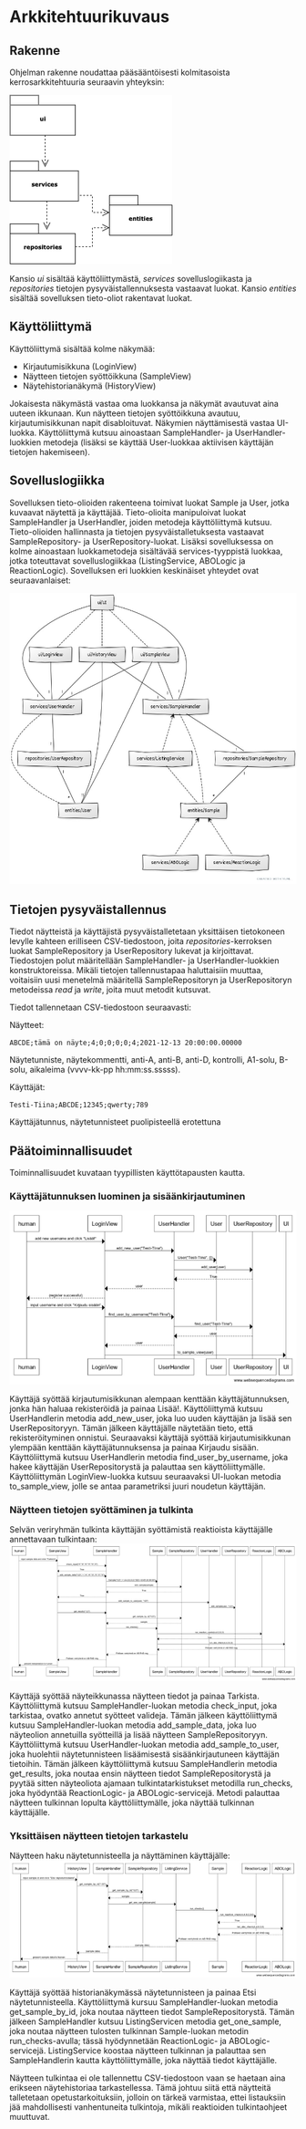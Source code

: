 # Arkkitehtuurikuvaus

## Rakenne

Ohjelman rakenne noudattaa pääsääntöisesti kolmitasoista kerrosarkkitehtuuria seuraavin yhteyksin:

![Kansiorakenne](https://github.com/sari-bee/ot-harjoitustyo/blob/master/dokumentaatio/kuvat/packages.png)

Kansio *ui* sisältää käyttöliittymästä, *services* sovelluslogiikasta ja *repositories* tietojen pysyväistallennuksesta vastaavat luokat. Kansio *entities* sisältää sovelluksen tieto-oliot rakentavat luokat.

## Käyttöliittymä

Käyttöliittymä sisältää kolme näkymää:

- Kirjautumisikkuna (LoginView)
- Näytteen tietojen syöttöikkuna (SampleView)
- Näytehistorianäkymä (HistoryView)

Jokaisesta näkymästä vastaa oma luokkansa ja näkymät avautuvat aina uuteen ikkunaan. Kun näytteen tietojen syöttöikkuna avautuu, kirjautumisikkunan napit disabloituvat. Näkymien näyttämisestä vastaa UI-luokka. Käyttöliittymä kutsuu ainoastaan SampleHandler- ja UserHandler-luokkien metodeja (lisäksi se käyttää User-luokkaa aktiivisen käyttäjän tietojen hakemiseen).

## Sovelluslogiikka

Sovelluksen tieto-olioiden rakenteena toimivat luokat Sample ja User, jotka kuvaavat näytettä ja käyttäjää. Tieto-olioita manipuloivat luokat SampleHandler ja UserHandler, joiden metodeja käyttöliittymä kutsuu. Tieto-olioiden hallinnasta ja tietojen pysyväistalletuksesta vastaavat SampleRepository- ja UserRepository-luokat. Lisäksi sovelluksessa on kolme ainoastaan luokkametodeja sisältävää services-tyyppistä luokkaa, jotka toteuttavat sovelluslogiikkaa (ListingService, ABOLogic ja ReactionLogic). Sovelluksen eri luokkien keskinäiset yhteydet ovat seuraavanlaiset:

![Arkkitehtuuri](https://github.com/sari-bee/ot-harjoitustyo/blob/master/dokumentaatio/kuvat/architecture.jpg)

## Tietojen pysyväistallennus

Tiedot näytteistä ja käyttäjistä pysyväistalletetaan yksittäisen tietokoneen levylle kahteen erilliseen CSV-tiedostoon, joita *repositories*-kerroksen luokat SampleRepository ja UserRepository lukevat ja kirjoittavat. Tiedostojen polut määritellään SampleHandler- ja UserHandler-luokkien konstruktoreissa. Mikäli tietojen tallennustapaa haluttaisiin muuttaa, voitaisiin uusi menetelmä määritellä SampleRepositoryn ja UserRepositoryn metodeissa *read* ja *write*, joita muut metodit kutsuvat.

Tiedot tallennetaan CSV-tiedostoon seuraavasti:

Näytteet:
```
ABCDE;tämä on näyte;4;0;0;0;0;4;2021-12-13 20:00:00.00000
```
Näytetunniste, näytekommentti, anti-A, anti-B, anti-D, kontrolli, A1-solu, B-solu, aikaleima (vvvv-kk-pp hh:mm:ss.sssss).

Käyttäjät:
```
Testi-Tiina;ABCDE;12345;qwerty;789
```
Käyttäjätunnus, näytetunnisteet puolipisteellä erotettuna

## Päätoiminnallisuudet

Toiminnallisuudet kuvataan tyypillisten käyttötapausten kautta.

### Käyttäjätunnuksen luominen ja sisäänkirjautuminen

![Kirjautuminen](https://github.com/sari-bee/ot-harjoitustyo/blob/master/dokumentaatio/kuvat/login_sequence.png)

Käyttäjä syöttää kirjautumisikkunan alempaan kenttään käyttäjätunnuksen, jonka hän haluaa rekisteröidä ja painaa Lisää!. Käyttöliittymä kutsuu UserHandlerin metodia add_new_user, joka luo uuden käyttäjän ja lisää sen UserRepositoryyn. Tämän jälkeen käyttäjälle näytetään tieto, että rekisteröityminen onnistui. Seuraavaksi käyttäjä syöttää kirjautumisikkunan ylempään kenttään käyttäjätunnuksensa ja painaa Kirjaudu sisään. Käyttöliittymä kutsuu UserHandlerin metodia find_user_by_username, joka hakee käyttäjän UserRepositorystä ja palauttaa sen käyttöliittymälle. Käyttöliittymän LoginView-luokka kutsuu seuraavaksi UI-luokan metodia to_sample_view, jolle se antaa parametriksi juuri noudetun käyttäjän.

### Näytteen tietojen syöttäminen ja tulkinta

Selvän veriryhmän tulkinta käyttäjän syöttämistä reaktioista käyttäjälle annettavaan tulkintaan:
![Näytetulkinta](https://github.com/sari-bee/ot-harjoitustyo/blob/master/dokumentaatio/kuvat/sample_sequence.png)

Käyttäjä syöttää näyteikkunassa näytteen tiedot ja painaa Tarkista. Käyttöliittymä kutsuu SampleHandler-luokan metodia check_input, joka tarkistaa, ovatko annetut syötteet valideja. Tämän jälkeen käyttöliittymä kutsuu SampleHandler-luokan metodia add_sample_data, joka luo näyteolion annetuilla syötteillä ja lisää näytteen SampleRepositoryyn. Käyttöliittymä kutsuu UserHandler-luokan metodia add_sample_to_user, joka huolehtii näytetunnisteen lisäämisestä sisäänkirjautuneen käyttäjän tietoihin. Tämän jälkeen käyttöliittymä kutsuu SampleHandlerin metodia get_results, joka noutaa ensin näytteen tiedot SampleRepositorystä ja pyytää sitten näyteoliota ajamaan tulkintatarkistukset metodilla run_checks, joka hyödyntää ReactionLogic- ja ABOLogic-servicejä. Metodi palauttaa näytteen tulkinnan lopulta käyttöliittymälle, joka näyttää tulkinnan käyttäjälle.

### Yksittäisen näytteen tietojen tarkastelu

Näytteen haku näytetunnisteella ja näyttäminen käyttäjälle:
![Historia](https://github.com/sari-bee/ot-harjoitustyo/blob/master/dokumentaatio/kuvat/history_sequence.png)

Käyttäjä syöttää historianäkymässä näytetunnisteen ja painaa Etsi näytetunnisteella. Käyttöliittymä kursuu SampleHandler-luokan metodia get_sample_by_id, joka noutaa näytteen tiedot SampleRepositorystä. Tämän jälkeen SampleHandler kutsuu ListingServicen metodia get_one_sample, joka noutaa näytteen tulosten tulkinnan Sample-luokan metodin run_checks-avulla; tässä hyödynnetään ReactionLogic- ja ABOLogic-servicejä. ListingService koostaa näytteen tulkinnan ja palauttaa sen SampleHandlerin kautta käyttöliittymälle, joka näyttää tiedot käyttäjälle.

Näytteen tulkintaa ei ole tallennettu CSV-tiedostoon vaan se haetaan aina erikseen näytehistoriaa tarkastellessa. Tämä johtuu siitä että näytteitä talletetaan opetustarkoituksiin, jolloin on tärkeä varmistaa, ettei listauksiin jää mahdollisesti vanhentuneita tulkintoja, mikäli reaktioiden tulkintaohjeet muuttuvat.
